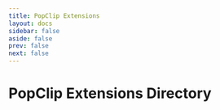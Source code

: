 ```yaml
---
title: PopClip Extensions
layout: docs
sidebar: false
aside: false
prev: false
next: false
---
```

<script setup>
import Directory from '/components/Directory.vue'
</script>

# PopClip Extensions Directory

<Directory />

<style module>
.Directory {
    padding: 32px 24px 96px;
    width: 100%;
}
</style>
